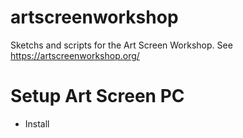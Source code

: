 # artscreenworkshop
Sketchs and scripts for the Art Screen Workshop. See https://artscreenworkshop.org/

# Setup Art Screen PC
- Install 

